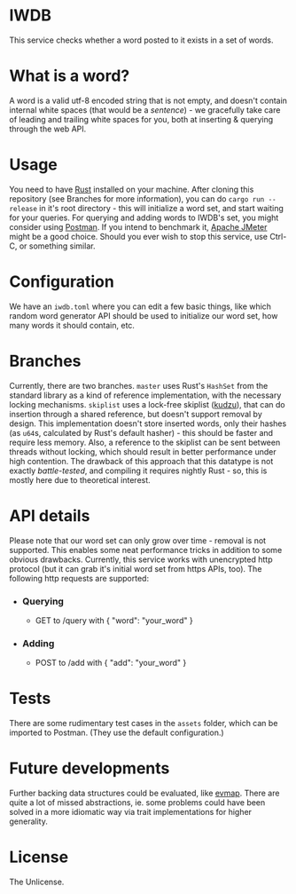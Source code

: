 # IWDB

 

This service checks whether a word posted to it exists in a set of words.

 

# What is a word?

A word is a valid utf-8 encoded string that is not empty, and doesn't contain internal white spaces (that would be a *sentence*) - we gracefully take care of leading and trailing white spaces for you, both at inserting & querying through the web API.

 

# Usage

You need to have [Rust](https://rust-lang.org) installed on your machine. After cloning this repository (see Branches for more information), you can do `cargo run --release` in it's root directory - this will initialize a word set, and start waiting for your queries. For querying and adding words to IWDB's set, you might consider using [Postman](https://www.postman.com/). If you intend to benchmark it, [Apache JMeter](https://jmeter.apache.org/) might be a good choice. Should you ever wish to stop this service, use Ctrl-C, or something similar.

 

# Configuration

We have an `iwdb.toml` where you can edit a few basic things, like which random word generator API should be used to initialize our word set, how many words it should contain, etc.

 

# Branches

Currently, there are two branches. `master` uses Rust's `HashSet` from the standard library as a kind of reference implementation, with the necessary locking mechanisms. `skiplist` uses a lock-free skiplist ([kudzu](https://github.com/withoutboats/kudzu)), that can do insertion through a shared reference, but doesn't support removal by design. This implementation doesn't store inserted words, only their hashes (as `u64`s, calculated by Rust's default hasher) - this should be faster and require less memory. Also, a reference to the skiplist can be sent between threads without locking, which should result in better performance under high contention. The drawback of this approach that this datatype is not exactly *battle-tested*, and compiling it requires nightly Rust - so, this is mostly here due to theoretical interest.

 

# API details

Please note that our word set can only grow over time - removal is not supported. This enables some neat performance tricks in addition to some obvious drawbacks. Currently, this service works with unencrypted http protocol (but it can grab it's initial word set from https APIs, too). The following http requests are supported:

* ### Querying

    * GET to /query with { "word": "your_word" }

* ### Adding

    * POST to /add with { "add": "your_word" }

# Tests

There are some rudimentary test cases in the `assets` folder, which can be imported to Postman. (They use the default configuration.)

# Future developments

Further backing data structures could be evaluated, like [evmap](https://crates.io/crates/evmap). There are quite a lot of missed abstractions, ie. some problems could have been solved in a more idiomatic way via trait implementations for higher generality.


# License

The Unlicense.
